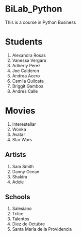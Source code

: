 # BiLab_Python
This is a course in Python Business

# Students
1. Alexandra Rosas
2. Vanessa Vergara
3. Adherly Perez
4. Joe Calderon
5. Andrea Acero
6. Camila Quilcata
7. Briggit Gamboa
8. Andres Calle

#  Movies
1. Interestellar
2. Wonka
3. Avatar
4. Star Wars

## Artists
1. Sam Smith
2. Danny Ocean
3. Shakira
4. Adele

## Schools
1. Salesiano
2. Trilce
3. Talentos
4. Diez de Octubre
5. Santa María de la Providencia
